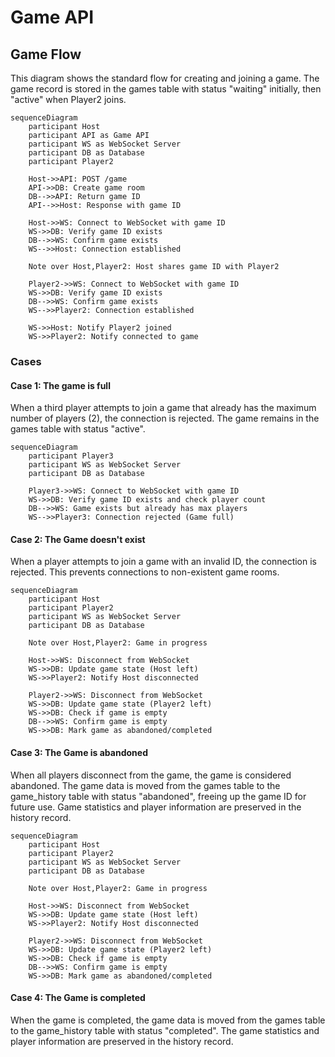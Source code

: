 # Game API

## Game Flow

This diagram shows the standard flow for creating and joining a game. The game record is stored in the games table with status "waiting" initially, then "active" when Player2 joins.

```mermaid
sequenceDiagram
    participant Host
    participant API as Game API
    participant WS as WebSocket Server
    participant DB as Database
    participant Player2

    Host->>API: POST /game
    API->>DB: Create game room
    DB-->>API: Return game ID
    API-->>Host: Response with game ID

    Host->>WS: Connect to WebSocket with game ID
    WS->>DB: Verify game ID exists
    DB-->>WS: Confirm game exists
    WS-->>Host: Connection established

    Note over Host,Player2: Host shares game ID with Player2

    Player2->>WS: Connect to WebSocket with game ID
    WS->>DB: Verify game ID exists
    DB-->>WS: Confirm game exists
    WS-->>Player2: Connection established
    
    WS->>Host: Notify Player2 joined
    WS->>Player2: Notify connected to game
```

### Cases

#### Case 1: The game is full

When a third player attempts to join a game that already has the maximum number of players (2), the connection is rejected. The game remains in the games table with status "active".

```mermaid
sequenceDiagram
    participant Player3
    participant WS as WebSocket Server
    participant DB as Database

    Player3->>WS: Connect to WebSocket with game ID
    WS->>DB: Verify game ID exists and check player count
    DB-->>WS: Game exists but already has max players
    WS-->>Player3: Connection rejected (Game full)
```

#### Case 2: The Game doesn't exist

When a player attempts to join a game with an invalid ID, the connection is rejected. This prevents connections to non-existent game rooms.

```mermaid
sequenceDiagram
    participant Host
    participant Player2
    participant WS as WebSocket Server
    participant DB as Database

    Note over Host,Player2: Game in progress
    
    Host->>WS: Disconnect from WebSocket
    WS->>DB: Update game state (Host left)
    WS->>Player2: Notify Host disconnected
    
    Player2->>WS: Disconnect from WebSocket
    WS->>DB: Update game state (Player2 left)
    WS->>DB: Check if game is empty
    DB-->>WS: Confirm game is empty
    WS->>DB: Mark game as abandoned/completed
```

#### Case 3: The Game is abandoned

When all players disconnect from the game, the game is considered abandoned. The game data is moved from the games table to the game_history table with status "abandoned", freeing up the game ID for future use. Game statistics and player information are preserved in the history record.

```mermaid
sequenceDiagram
    participant Host
    participant Player2
    participant WS as WebSocket Server
    participant DB as Database

    Note over Host,Player2: Game in progress
    
    Host->>WS: Disconnect from WebSocket
    WS->>DB: Update game state (Host left)
    WS->>Player2: Notify Host disconnected
    
    Player2->>WS: Disconnect from WebSocket
    WS->>DB: Update game state (Player2 left)
    WS->>DB: Check if game is empty
    DB-->>WS: Confirm game is empty
    WS->>DB: Mark game as abandoned/completed
```

#### Case 4: The Game is completed

When the game is completed, the game data is moved from the games table to the game_history table with status "completed". The game statistics and player information are preserved in the history record.
